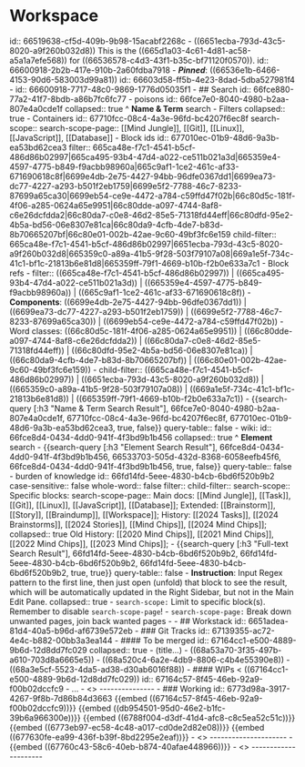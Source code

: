 # Workspace
id:: 66519638-cf5d-409b-9b98-15acabf2268c
	- ((6651ecba-793d-43c5-8020-a9f260b032d8)) This is the ((665d1a03-4c61-4d81-ac58-a5a1a7efe568)) for ((66536578-c4d3-43f1-b35c-bf71120f0570)).
	  id:: 66600918-2b2b-417e-910b-2a60fdba7918
	- ***Pinned***: ((66536e1b-6466-4153-90d6-583003d99a81))
	  id:: 66603d58-ff5b-4e23-8dad-5dba527981f4
	- id:: 66600918-7717-48c0-9869-1776d05035f1
	- ## Search
	  id:: 66fce880-77a2-41f7-8bdb-a86b7fc6fc77
		- poisons
		  id:: 66fce7e0-8040-4980-b2aa-807e4a0cde1f
		  collapsed:: true
		  ^ **Name & Term** search
			- Filters
			  collapsed:: true
				- Containers
				  id:: 67710fcc-08c4-4a3e-96fd-bc4207f6ec8f
				  search-scope::
				  search-scope-page:: [[Mind Jungle]], [[Git]], [[Linux]], [[JavaScript]], [[Database]]
				- Block ids
				  id:: 677010ec-01b9-48d6-9a3b-ea53bd62cea3
				  filter:: 665ca48e-f7c1-4541-b5cf-486d86b02997|665ca495-93b4-47d4-a022-ce511b021a3d|665359e4-4597-4775-b849-f9acbb98960a|665c9af1-1ce2-461c-af33-671690618c8f|6699e4db-2e75-4427-94bb-96dfe0367dd1|6699ea73-dc77-4227-a293-b501f2eb1759|6699e5f2-7788-46c7-8233-87699a65ca30|6699eb54-ce9e-4472-a784-c59ffd47f02b|66c80d5c-181f-4f06-a285-0624a65e9951|66c80dde-a097-4744-8af8-c6e26dcfdda2|66c80da7-c0e8-46d2-85e5-71318fd44eff|66c80dfd-95e2-4b5a-bd56-06e8307e81ca|66c80da9-4cfb-4de7-b83d-8b70665207bf|66c80e01-002b-42ae-9c60-49bf3fc6e159
				  child-filter:: 665ca48e-f7c1-4541-b5cf-486d86b02997|6651ecba-793d-43c5-8020-a9f260b032d8|665359c0-a89a-41b5-9f28-503f79107a08|669a1e5f-734c-41c1-bf1c-21813b6e81d8|665359ff-79f1-4669-b10b-f2b0e633a7c1
				- Block refs
					- filter:: ((665ca48e-f7c1-4541-b5cf-486d86b02997)) | ((665ca495-93b4-47d4-a022-ce511b021a3d)) | ((665359e4-4597-4775-b849-f9acbb98960a)) | ((665c9af1-1ce2-461c-af33-671690618c8f))
						- **Components**: ((6699e4db-2e75-4427-94bb-96dfe0367dd1)) | ((6699ea73-dc77-4227-a293-b501f2eb1759)) | ((6699e5f2-7788-46c7-8233-87699a65ca30)) | ((6699eb54-ce9e-4472-a784-c59ffd47f02b))
						- Word classes: ((66c80d5c-181f-4f06-a285-0624a65e9951)) | ((66c80dde-a097-4744-8af8-c6e26dcfdda2)) | ((66c80da7-c0e8-46d2-85e5-71318fd44eff)) | ((66c80dfd-95e2-4b5a-bd56-06e8307e81ca)) | ((66c80da9-4cfb-4de7-b83d-8b70665207bf)) | ((66c80e01-002b-42ae-9c60-49bf3fc6e159))
					- child-filter:: ((665ca48e-f7c1-4541-b5cf-486d86b02997)) | ((6651ecba-793d-43c5-8020-a9f260b032d8)) | ((665359c0-a89a-41b5-9f28-503f79107a08)) | ((669a1e5f-734c-41c1-bf1c-21813b6e81d8)) | ((665359ff-79f1-4669-b10b-f2b0e633a7c1))
			- {{search-query [:h3 "Name & Term Search Result"], 66fce7e0-8040-4980-b2aa-807e4a0cde1f, 67710fcc-08c4-4a3e-96fd-bc4207f6ec8f, 677010ec-01b9-48d6-9a3b-ea53bd62cea3, true, false}}
			  query-table:: false
		- wiki:
		  id:: 66fce8d4-0434-4dd0-941f-4f3bd9b1b456
		  collapsed:: true
		  ^ **Element** search
			- {{search-query [:h3 "Element Search Result"], 66fce8d4-0434-4dd0-941f-4f3bd9b1b456, 66533703-505d-432d-8368-6058eefb45f6, 66fce8d4-0434-4dd0-941f-4f3bd9b1b456, true, false}}
			  query-table:: false
		- burden of knowledge
		  id:: 66fd14fd-5eee-4830-b4cb-6bd6f520b9b2
		  case-sensitive:: false
		  whole-word:: false
		  filter::
		  child-filter::
		  search-scope:: Specific blocks:
		  search-scope-page:: Main docs: [[Mind Jungle]], [[Task]], [[Git]], [[Linux]], [[JavaScript]], [[Database]]; Extended: [[Brainstorm]], [[Story]], [[Braindump]], [[Workspace]];  History: [[2024 Tasks]], [[2024 Brainstorms]], [[2024 Stories]], [[Mind Chips]], [[2024 Mind Chips]];
		  collapsed:: true
		  Old History: [[2020 Mind Chips]], [[2021 Mind Chips]], [[2022 Mind Chips]], [[2023 Mind Chips]];
			- {{search-query [:h3 "Full-text Search Result"], 66fd14fd-5eee-4830-b4cb-6bd6f520b9b2, 66fd14fd-5eee-4830-b4cb-6bd6f520b9b2, 66fd14fd-5eee-4830-b4cb-6bd6f520b9b2, true, true}}
			  query-table:: false
		- **Instruction**: Input Regex pattern to the first line, then just open (unfold) that block to see the result, which will be automatically updated in the Right Sidebar, but not in the Main Edit Pane.
		  collapsed:: true
			- `search-scope:` Limit to specific block(s). Remember to disable `search-scope-page`!
			- `search-scope-page:` Break down unwanted pages, join back wanted pages
	-
	- ## Workstack
	  id:: 6651adea-81d4-40a5-b96d-af6739e572eb
		- ### Git Tracks
		  id:: 67139355-ac72-4e4c-b882-00bb3a3ea144
			- #### To be merged
			  id:: 67164cc1-e500-4889-9b6d-12d8dd7fc029
			  collapsed:: true
				- (title...)
				- ((68a53a70-3f35-497b-a610-703d8a6665e5))
				- ((68a520c4-6a2e-4db9-8806-c4b4e55390e8))
				- ((68a3e5cf-5523-4da5-ad38-d30ab6016f88))
			- #### WIPs < ((67164cc1-e500-4889-9b6d-12d8dd7fc029))
			  id:: 67164c57-8f45-46eb-92a9-f00b02dccfc9
				- ...
			- <<End Tracks>>
			  ---------------
		- ### Working
		  id:: 6773d98a-3917-4267-9f8b-7d86b84d3663
		  {{embed ((67164c57-8f45-46eb-92a9-f00b02dccfc9))}}
		  {{embed ((db954501-95d0-46e2-b1fc-39b6a966300e))}}
		  {{embed ((6788f004-d3df-41d4-afc8-c8c5ea52c51c))}}
		  {{embed ((6773eb97-ec58-4c48-a017-cd0de2d82e08))}}
		  {{embed ((677630fe-ea99-436f-b39f-8bd2295e2eaf))}}
		- <<End Workstack>>
		  ---------------------
	- {{embed ((67760c43-58c6-40eb-b874-40afae448966))}}
	- <<End Workspace>> 
	  ---------------------